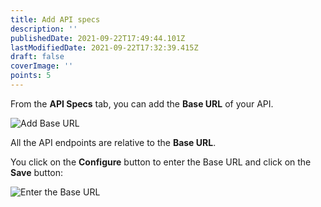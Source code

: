 ```yaml
---
title: Add API specs
description: ''
publishedDate: 2021-09-22T17:49:44.101Z
lastModifiedDate: 2021-09-22T17:32:39.415Z
draft: false
coverImage: ''
points: 5
---
```


From the **API Specs** tab, you can add the **Base URL** of your API.

![Add Base URL](https://raw.githubusercontent.com/RapidAPI/DevRel-Stack-Data/production/learn/posts/rapidapi-hub-provider/images/image5.png)

<Callout>

All the API endpoints are relative to the **Base URL**.

</Callout>

You click on the **Configure** button to enter the Base URL and click on the **Save** button:

![Enter the Base URL](https://raw.githubusercontent.com/RapidAPI/DevRel-Stack-Data/production/learn/posts/rapidapi-hub-provider/images/image6.png)
